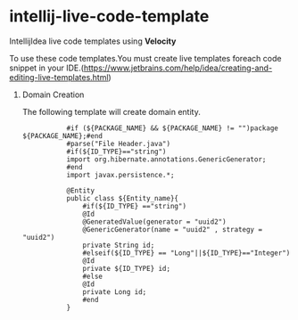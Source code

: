 # intellij-live-code-template
IntellijIdea live code templates using **Velocity**

To use these code templates.You must create live templates foreach code snippet in your IDE.(https://www.jetbrains.com/help/idea/creating-and-editing-live-templates.html)

1. Domain Creation


    The following template will create domain entity.
    
                  #if (${PACKAGE_NAME} && ${PACKAGE_NAME} != "")package ${PACKAGE_NAME};#end
                  #parse("File Header.java")
                  #if(${ID_TYPE}=="string")
                  import org.hibernate.annotations.GenericGenerator;
                  #end
                  import javax.persistence.*;

                  @Entity
                  public class ${Entity_name}{
                      #if(${ID_TYPE} =="string")
                      @Id
                      @GeneratedValue(generator = "uuid2")
                      @GenericGenerator(name = "uuid2" , strategy = "uuid2")
                      private String id;
                      #elseif(${ID_TYPE} == "Long"||${ID_TYPE}=="Integer")
                      @Id
                      private ${ID_TYPE} id;
                      #else
                      @Id
                      private Long id;
                      #end
                  }


